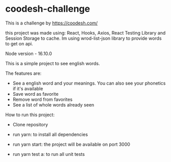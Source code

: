 # coodesh-challenge

This is a challenge by https://coodesh.com/

this project was made using: React, Hooks, Axios, React Testing Library and Session Storage to cache. Im using wrod-list-json library to provide words to get on api.

Node version - 16.10.0

This is a simple project to see english words.

The features are:

- See a english word and your meanings. You can also see your phonetics if it's available
- Save word as favorite
- Remove word from favorites
- See a list of whole words already seen

How to run this project:

- Clone repository

- run yarn: to install all dependencies

- run yarn start: the project will be available on port 3000

- run yarn test a: to run all unit tests